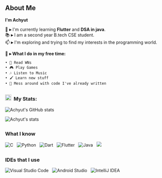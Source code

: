 <!--
**YuanziX/YuanziX** is a ✨ _special_ ✨ repository because its `README.md` (this file) appears on your GitHub profile.

Here are some ideas to get you started:

- 🔭 I’m currently working on ...
- 🌱 I’m currently learning ...
- 👯 I’m looking to collaborate on ...
- 🤔 I’m looking for help with ...
- 💬 Ask me about ...
- 📫 How to reach me: ...
- 😄 Pronouns: ...
- ⚡ Fun fact: ...
-->

## About Me

**I'm Achyut**

🌱 **▸** I'm currently learning **Flutter** and **DSA in java**. \
📚 **▸** I am a second year B.tech CSE student. \
📫 **▸** I'm exploring and trying to find my interests in the programming world.

👾 **▸ What I do in my free time:**

    • 📙 Read WNs
    • 🎮 Play Games
    • 🎶 Listen to Music
    • 🖌️ Learn new stuff
    • 🎲 Mess around with code I've already written

##

### <a href="https://emoji.gg/emoji/3716-blurple-github"><img src="https://cdn3.emoji.gg/emojis/3716-blurple-github.png" width="20px" height="20px" alt="BlurpleGithub-emoji"></a>&#160; My Stats:

![Achyut's GitHub stats](https://github-readme-stats.vercel.app/api?username=YuanziX&hide=contribs,issues&show_icons=true&theme=omni)

![Achyut's stats](https://github-readme-streak-stats.herokuapp.com/?user=YuanziX&theme=omni)

##

### What I know

![C](https://img.shields.io/badge/c-%2300599C.svg?style=for-the-badge&logo=c&logoColor=white)&nbsp;&nbsp;
![Python](https://img.shields.io/badge/python-3670A0?style=for-the-badge&logo=python&logoColor=ffdd54)&nbsp;&nbsp;
![Dart](https://img.shields.io/badge/dart-%230175C2.svg?style=for-the-badge&logo=dart&logoColor=white)&nbsp;&nbsp;
![Flutter](https://img.shields.io/badge/Flutter-%2302569B.svg?style=for-the-badge&logo=Flutter&logoColor=white)&nbsp;&nbsp;
![Java](https://img.shields.io/badge/java-%23ED8B00.svg?style=for-the-badge&logo=openjdk&logoColor=white)&nbsp;&nbsp;
<a href="https://github.com/alexandresanlim/Badges4-README.md-Profile"><img src="https://img.shields.io/badge/GIT-E44C30?style=for-the-badge&logo=git&logoColor=white"></a>&nbsp;&nbsp;

##

### IDEs that I use

![Visual Studio Code](https://img.shields.io/badge/Visual%20Studio%20Code-0078d7.svg?style=for-the-badge&logo=visual-studio-code&logoColor=white)&nbsp;&nbsp;
![Android Studio](https://img.shields.io/badge/Android%20Studio-3DDC84.svg?style=for-the-badge&logo=android-studio&logoColor=white)&nbsp;&nbsp;
![IntelliJ IDEA](https://img.shields.io/badge/IntelliJIDEA-000000.svg?style=for-the-badge&logo=intellij-idea&logoColor=white)&nbsp;&nbsp;
